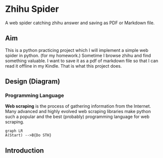 # Zhihu Spider
A web spider catching zhihu answer and saving as PDF or Markdown file.

## Aim

This is a python practicing project which I will implement a simple web spider in python. (for my homework.) Sometime I browse zhihu and find something valuable. I want to save it as a pdf of markdown file so that I can read it offline in my Kindle. That is what this project does.

## Design (Diagram)

### Programming Language 

**Web scraping** is the process of gathering information from the Internet. Many advanced and highly evolved web scraping libraries make python such a popular and the best (probably) programming language for web scraping.

```mermaid
graph LR
A(Start) -->B{Do STH}

```



## Introduction 

